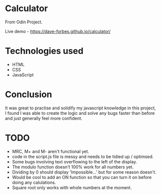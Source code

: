# Calculator

From Odin Project.

Live demo - https://dave-forbes.github.io/calculator/

# Technologies used 

* HTML
* CSS
* JavaScript

# Conclusion

It was great to practise and solidify my javascript knowledge in this project, I found I was able to create the logic and solve any bugs faster than before and just generally feel more confident. 

# TODO 

* MRC, M+ and M- aren't functional yet.
* code in the script.js file is messy and needs to be tidied up / optimsed.
* Some bugs involving text overflowing to the left of the display.
* The modulo function doesn't 100% work for all numbers yet.
* Dividing by 0 should display 'Impossible...' but for some reason doesn't. 
* Would be cool to add an ON function so that you can turn it on before doing any calulations.
* Square root only works with whole numbers at the moment. 

